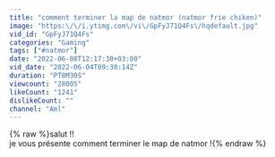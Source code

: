 ```yaml
---
title: "comment terminer la map de natmor (natmor frie chiken)"
image: "https:\/\/i.ytimg.com\/vi\/GpFyJ71Q4Fs\/hqdefault.jpg"
vid_id: "GpFyJ71Q4Fs"
categories: "Gaming"
tags: ["#natmor"]
date: "2022-06-08T12:17:30+03:00"
vid_date: "2022-06-04T09:30:14Z"
duration: "PT8M30S"
viewcount: "28005"
likeCount: "1241"
dislikeCount: ""
channel: "Aml"
---
```

{% raw %}salut !!<br />je vous présente comment terminer le map de natmor !{% endraw %}
